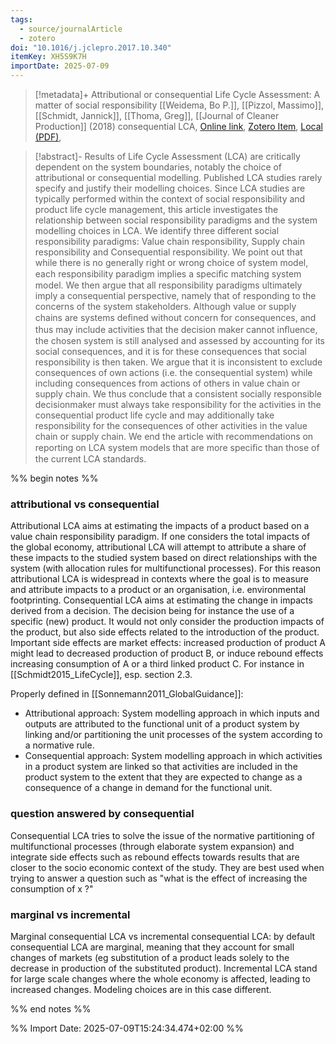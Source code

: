 ```yaml
---
tags:
  - source/journalArticle
  - zotero
doi: "10.1016/j.jclepro.2017.10.340"
itemKey: XH5S9K7H
importDate: 2025-07-09
---
```

>[!metadata]+
> Attributional or consequential Life Cycle Assessment: A matter of social responsibility
> [[Weidema, Bo P.]], [[Pizzol, Massimo]], [[Schmidt, Jannick]], [[Thoma, Greg]], 
> [[Journal of Cleaner Production]] (2018)
> consequential LCA, 
> [Online link](https://linkinghub.elsevier.com/retrieve/pii/S0959652617325829), [Zotero Item](zotero://select/library/items/XH5S9K7H), [Local (PDF)](file://C:/Users/aburg/Documents/references/zotero/storage/74JRDGIK/Weidema2018_Attributionalconsequential.pdf), 

>[!abstract]-
>Results of Life Cycle Assessment (LCA) are critically dependent on the system boundaries, notably the choice of attributional or consequential modelling. Published LCA studies rarely specify and justify their modelling choices. Since LCA studies are typically performed within the context of social responsibility and product life cycle management, this article investigates the relationship between social responsibility paradigms and the system modelling choices in LCA. We identify three different social responsibility paradigms: Value chain responsibility, Supply chain responsibility and Consequential responsibility. We point out that while there is no generally right or wrong choice of system model, each responsibility paradigm implies a speciﬁc matching system model. We then argue that all responsibility paradigms ultimately imply a consequential perspective, namely that of responding to the concerns of the system stakeholders. Although value or supply chains are systems deﬁned without concern for consequences, and thus may include activities that the decision maker cannot inﬂuence, the chosen system is still analysed and assessed by accounting for its social consequences, and it is for these consequences that social responsibility is then taken. We argue that it is inconsistent to exclude consequences of own actions (i.e. the consequential system) while including consequences from actions of others in value chain or supply chain. We thus conclude that a consistent socially responsible decisionmaker must always take responsibility for the activities in the consequential product life cycle and may additionally take responsibility for the consequences of other activities in the value chain or supply chain. We end the article with recommendations on reporting on LCA system models that are more speciﬁc than those of the current LCA standards.

%% begin notes %%
### attributional vs consequential
Attributional LCA aims at estimating the impacts of a product based on a value chain responsibility paradigm. If one considers the total impacts of the global economy, attributional LCA will attempt to attribute a share of these impacts to the studied system based on direct relationships with the system (with allocation rules for multifunctional processes). For this reason attributional LCA is widespread in contexts where the goal is to measure and attribute impacts to a product or an organisation, i.e. environmental footprinting.
Consequential LCA aims at estimating the change in impacts derived from a decision. The decision being for instance the use of a specific (new) product. It would not only consider the production impacts of the product, but also side effects related to the introduction of the product. Important side effects are market effects: increased production of product A might lead to decreased production of product B, or induce rebound effects increasing consumption of A or a third linked product C. For instance in [[Schmidt2015_LifeCycle]], esp. section 2.3.

Properly defined in [[Sonnemann2011_GlobalGuidance]]:
- Attributional approach: System modelling approach in which inputs and outputs are attributed to the functional unit of a product system by linking and/or partitioning the unit processes of the system according to a normative rule. 
- Consequential approach: System modelling approach in which activities in a product system are linked so that activities are included in the product system to the extent that they are expected to change as a consequence of a change in demand for the functional unit.
### question answered by consequential
Consequential LCA tries to solve the issue of the normative partitioning of multifunctional processes (through elaborate system expansion) and integrate side effects such as rebound effects towards results that are closer to the socio economic context of the study. They are best used when trying to answer a question such as "what is the effect of increasing the consumption of x ?"
### marginal vs incremental
Marginal consequential LCA vs incremental consequential LCA: by default consequential LCA are marginal, meaning that they account for small changes of markets (eg substitution of a product leads solely to the decrease in production of the substituted product). Incremental LCA stand for large scale changes where the whole economy is affected, leading to increased changes. Modeling choices are in this case different.

%% end notes %%

%% Import Date: 2025-07-09T15:24:34.474+02:00 %%
